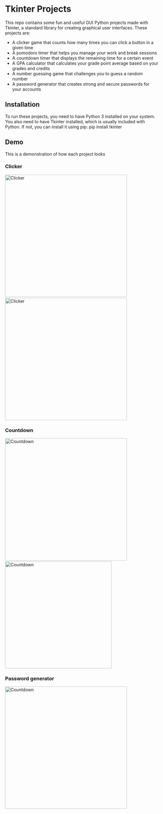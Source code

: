 # Tkinter Projects

This repo contains some fun and useful GUI Python projects made with Tkinter, a standard library for creating graphical user interfaces. These projects are:

- A clicker game that counts how many times you can click a button in a given time
- A pomodoro timer that helps you manage your work and break sessions
- A countdown timer that displays the remaining time for a certain event
- A GPA calculator that calculates your grade point average based on your grades and credits
- A number guessing game that challenges you to guess a random number
- A password generator that creates strong and secure passwords for your accounts

## Installation

To run these projects, you need to have Python 3 installed on your system. You also need to have Tkinter installed, which is usually included with Python. If not, you can install it using pip: pip install tkinter

## Demo
This is a demonstration of how each project looks 
### Clicker
<img src="https://github.com/rowanammar/Tkinter-projects/assets/142116846/1adbd8e3-5e4b-4bf1-9dc0-422ff938a1ac" alt="Clicker" width="400"/>
&nbsp;
<img src="https://github.com/rowanammar/Tkinter-projects/assets/142116846/a2fdd851-70ef-4363-a0ad-3a6b32601418" alt="Clicker" width="400"/>

### Countdown
<img src="https://github.com/rowanammar/Tkinter-projects/assets/142116846/e249160d-0bd4-4d22-85a6-427da33afc44" alt="Countdown" width="400"/>
&nbsp;&nbsp;&nbsp;
<img src="https://github.com/rowanammar/Tkinter-projects/assets/142116846/353fbd8c-5709-408c-aadc-1b27d3cfcd1b" alt="Countdown" width="350"/>

### Password generator 
<img src="https://github.com/rowanammar/Tkinter-projects/assets/142116846/48ad9f09-964a-4042-9e33-d8a89ecc1f45" alt="Countdown" width="400"/>
